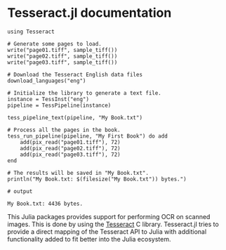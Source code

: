 # Tesseract.jl documentation

```jldoctest
using Tesseract

# Generate some pages to load.
write("page01.tiff", sample_tiff())
write("page02.tiff", sample_tiff())
write("page03.tiff", sample_tiff())

# Download the Tesseract English data files
download_languages("eng")

# Initialize the library to generate a text file.
instance = TessInst("eng")
pipeline = TessPipeline(instance)

tess_pipeline_text(pipeline, "My Book.txt")

# Process all the pages in the book.
tess_run_pipeline(pipeline, "My First Book") do add
    add(pix_read("page01.tiff"), 72)
    add(pix_read("page02.tiff"), 72)
    add(pix_read("page03.tiff"), 72)
end

# The results will be saved in "My Book.txt".
println("My Book.txt: $(filesize("My Book.txt")) bytes.")

# output

My Book.txt: 4436 bytes.
```

This Julia packages provides support for performing OCR on scanned images.  This is done by using the [Tesseract](https://github.com/tesseract-ocr/tesseract) C library.  Tesseract.jl tries to provide a direct mapping of the Tesseract API to Julia with additional functionality added to fit better into the Julia ecosystem.

